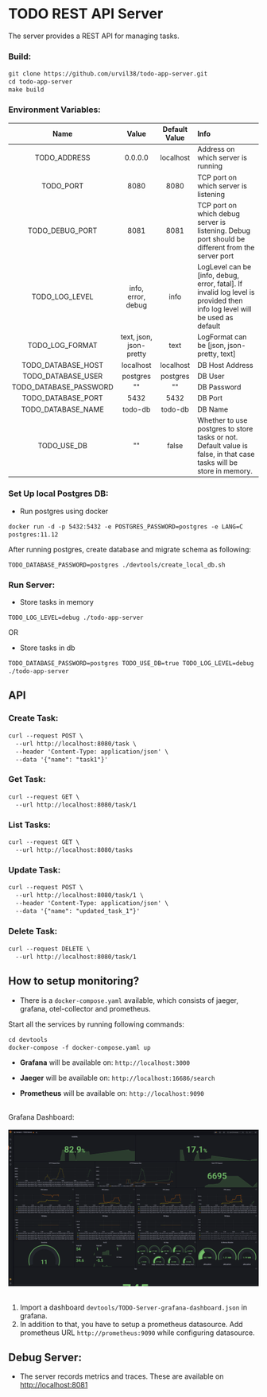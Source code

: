 # TODO REST API Server

The server provides a REST API for managing tasks.

### Build:

```
git clone https://github.com/urvil38/todo-app-server.git
cd todo-app-server
make build
```

### Environment Variables:

| Name  |  Value  | Default Value  | Info
|:-----:|:---------------:|:--------------:|:---------|
|TODO_ADDRESS|0.0.0.0|localhost|Address on which server is running
|TODO_PORT|8080|8080|TCP port on which server is listening
|TODO_DEBUG_PORT|8081|8081|TCP port on which debug server is listening. Debug port should be different from the server port
|TODO_LOG_LEVEL|info, error, debug|info|LogLevel can be [info, debug, error, fatal]. If invalid log level is provided then info log level will be used as default
|TODO_LOG_FORMAT|text, json, json-pretty|text|LogFormat can be [json, json-pretty, text]
|TODO_DATABASE_HOST|localhost|localhost| DB Host Address
|TODO_DATABASE_USER|postgres|postgres| DB User
|TODO_DATABASE_PASSWORD|""|""| DB Password
|TODO_DATABASE_PORT|5432|5432| DB Port
|TODO_DATABASE_NAME|todo-db|todo-db| DB Name
|TODO_USE_DB|""|false|Whether to use postgres to store tasks or not. Default value is false, in that case tasks will be store in memory.

### Set Up local Postgres DB:

- Run postgres using docker

```
docker run -d -p 5432:5432 -e POSTGRES_PASSWORD=postgres -e LANG=C postgres:11.12
```

After running postgres, create database and migrate schema as following:

```
TODO_DATABASE_PASSWORD=postgres ./devtools/create_local_db.sh
```

### Run Server:

- Store tasks in memory

```
TODO_LOG_LEVEL=debug ./todo-app-server
```

OR

- Store tasks in db

```
TODO_DATABASE_PASSWORD=postgres TODO_USE_DB=true TODO_LOG_LEVEL=debug ./todo-app-server
```

## API

### Create Task:

```
curl --request POST \
  --url http://localhost:8080/task \
  --header 'Content-Type: application/json' \
  --data '{"name": "task1"}'
```

### Get Task:

```
curl --request GET \
  --url http://localhost:8080/task/1
```

### List Tasks:

```
curl --request GET \
  --url http://localhost:8080/tasks
```

### Update Task:

```
curl --request POST \
  --url http://localhost:8080/task/1 \
  --header 'Content-Type: application/json' \
  --data '{"name": "updated_task_1"}'
```

### Delete Task:

```
curl --request DELETE \
  --url http://localhost:8080/task/1
```

## How to setup monitoring?

- There is a `docker-compose.yaml` available, which consists of jaeger, grafana, otel-collector and prometheus.

Start all the services by running following commands:
```
cd devtools
docker-compose -f docker-compose.yaml up
```

- **Grafana** will be available on: `http://localhost:3000`

- **Jaeger** will be available on: `http://localhost:16686/search`

- **Prometheus** will be available on: `http://localhost:9090`
<br></br>

Grafana Dashboard:
<br></br>
![grafana-dashboard](./devtools/docs/img/grafana-dashboard.png)
<br></br>
1. Import a dashboard `devtools/TODO-Server-grafana-dashboard.json` in grafana. 
2. In addition to that, you have to setup a prometheus datasource. Add prometheus URL `http://prometheus:9090` while configuring datasource.

## Debug Server:

- The server records metrics and traces. These are available on [http://localhost:8081](http://localhost:8081)
